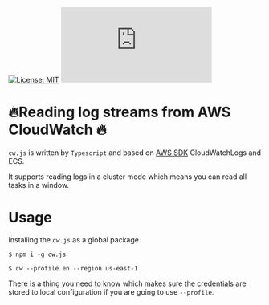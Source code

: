 [![License: MIT](https://img.shields.io/badge/License-MIT-yellow.svg)](https://opensource.org/licenses/MIT)
![](https://img.shields.io/github/package-json/v/danielsss/cw.js)

# 🔥Reading log streams from AWS CloudWatch 🔥

`cw.js` is written by `Typescript` and based on [AWS SDK](https://github.com/aws/aws-sdk-js) CloudWatchLogs and ECS.

It supports reading logs in a cluster mode which means you can read all tasks in a window.


# Usage

Installing the `cw.js` as a global package.

```shell script
$ npm i -g cw.js
```

```shell script
$ cw --profile en --region us-east-1
```

There is a thing you need to know which makes sure the [credentials](https://docs.amazonaws.cn/sdk-for-javascript/v2/developer-guide/loading-node-credentials-shared.html) are stored to local configuration if you are going to use `--profile`.
